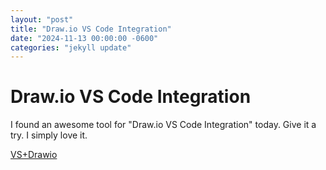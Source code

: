 ```yaml
---
layout: "post"
title: "Draw.io VS Code Integration"
date: "2024-11-13 00:00:00 -0600"
categories: "jekyll update"
---
```


# Draw.io VS Code Integration

I found an awesome tool for "Draw.io VS Code Integration" today. Give it a try. I simply love it.

[VS+Drawio](https://github.com/hediet/vscode-drawio)
